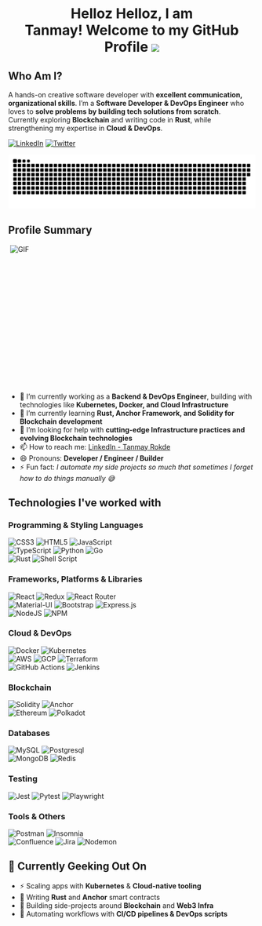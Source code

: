 

<!-- ![](https://raw.githubusercontent.com/tobimori/tobimori/main/wave.gif) -->
<h1 align="center">
  Helloz Helloz, I am Tanmay!&nbsp;Welcome to my GitHub Profile <img src="https://media3.giphy.com/media/v1.Y2lkPTc5MGI3NjExZG91NnV4MXZraHJrd3ZmOWlmNnMwOWZ2OWE1aTNrdzViOHpjMTE0MCZlcD12MV9pbnRlcm5hbF9naWZfYnlfaWQmY3Q9Zw/wQclSvQQKtObPx9UKY/giphy.gif" width="50">
</h1>


## Who Am I?

A hands-on creative software developer with **excellent communication, organizational skills**. I’m a **Software Developer & DevOps Engineer** who loves to **solve problems by building tech solutions from scratch**.  
Currently exploring **Blockchain** and writing code in **Rust**, while strengthening my expertise in **Cloud & DevOps**.  


[![LinkedIn](https://img.shields.io/badge/LinkedIn-%232671E5.svg?style=for-the-badge&logo=linkedin&logoColor=white)](https://www.linkedin.com/in/tanmay-rokde-204672229/)
[![Twitter](https://img.shields.io/badge/Twitter-0A9EDC?style=for-the-badge&logo=twitter&logoColor=white)](https://x.com/tanmaydotjson)


<a href=#><img src="githubgraph.svg"></a>

## Profile Summary

<img align="right" src="https://camo.githubusercontent.com/2366b34bb903c09617990fb5fff4622f3e941349e846ddb7e73df872a9d21233/68747470733a2f2f63646e2e6472696262626c652e636f6d2f75736572732f3733303730332f73637265656e73686f74732f363538313234332f6176656e746f2e676966" alt="GIF" width="500" height="300">

- 🔭 I’m currently working as a **Backend & DevOps Engineer**, building with technologies like **Kubernetes, Docker, and Cloud Infrastructure**  
- 🌱 I’m currently learning **Rust, Anchor Framework, and Solidity for Blockchain development**  
- 🤔 I’m looking for help with **cutting-edge Infrastructure practices and evolving Blockchain technologies**  
- 📫 How to reach me: [LinkedIn - Tanmay Rokde](https://www.linkedin.com/in/tanmay-rokde-204672229/)  
- 😄 Pronouns: **Developer / Engineer / Builder**  
- ⚡ Fun fact: *I automate my side projects so much that sometimes I forget how to do things manually 😅*  

<h2> </h2>

## Technologies I've worked with  

### Programming & Styling Languages  
![CSS3](https://img.shields.io/badge/css3-%231572B6.svg?style=for-the-badge&logo=css3&logoColor=white) ![HTML5](https://img.shields.io/badge/html5-%23E34F26.svg?style=for-the-badge&logo=html5&logoColor=white) ![JavaScript](https://img.shields.io/badge/javascript-%23323330.svg?style=for-the-badge&logo=javascript&logoColor=%23F7DF1E)  
![TypeScript](https://img.shields.io/badge/typescript-%23007ACC.svg?style=for-the-badge&logo=typescript&logoColor=white) ![Python](https://img.shields.io/badge/python-3670A0?style=for-the-badge&logo=python&logoColor=ffdd54) ![Go](https://img.shields.io/badge/go-%2300ADD8.svg?style=for-the-badge&logo=go&logoColor=white)  
![Rust](https://img.shields.io/badge/Rust-%23000000.svg?style=for-the-badge&logo=rust&logoColor=white) ![Shell Script](https://img.shields.io/badge/shell_script-%23121011.svg?style=for-the-badge&logo=gnu-bash&logoColor=white)  

### Frameworks, Platforms & Libraries  
![React](https://img.shields.io/badge/react-%2320232a.svg?style=for-the-badge&logo=react&logoColor=%2361DAFB) ![Redux](https://img.shields.io/badge/redux-%23593d88.svg?style=for-the-badge&logo=redux&logoColor=white) ![React Router](https://img.shields.io/badge/React_Router-CA4245?style=for-the-badge&logo=react-router&logoColor=white)  
![Material-UI](https://img.shields.io/badge/materialui-%230081CB.svg?style=for-the-badge&logo=mui&logoColor=white) ![Bootstrap](https://img.shields.io/badge/bootstrap-%23563D7C.svg?style=for-the-badge&logo=bootstrap&logoColor=white) ![Express.js](https://img.shields.io/badge/express.js-%23404d59.svg?style=for-the-badge&logo=express&logoColor=%2361DAFB)  
![NodeJS](https://img.shields.io/badge/node.js-6DA55F?style=for-the-badge&logo=node.js&logoColor=white) ![NPM](https://img.shields.io/badge/NPM-%23000000.svg?style=for-the-badge&logo=npm&logoColor=white)  

### Cloud & DevOps  
![Docker](https://img.shields.io/badge/docker-%230db7ed.svg?style=for-the-badge&logo=docker&logoColor=white) ![Kubernetes](https://img.shields.io/badge/kubernetes-326ce5.svg?style=for-the-badge&logo=kubernetes&logoColor=white)  
![AWS](https://img.shields.io/badge/AWS-%23FF9900.svg?style=for-the-badge&logo=amazon-aws&logoColor=white) ![GCP](https://img.shields.io/badge/Google%20Cloud-4285F4?style=for-the-badge&logo=googlecloud&logoColor=white) ![Terraform](https://img.shields.io/badge/Terraform-844FBA?style=for-the-badge&logo=terraform&logoColor=white)  
![GitHub Actions](https://img.shields.io/badge/github%20actions-%232088FF.svg?style=for-the-badge&logo=githubactions&logoColor=white) ![Jenkins](https://img.shields.io/badge/Jenkins-D24939?style=for-the-badge&logo=jenkins&logoColor=white)  

### Blockchain  
![Solidity](https://img.shields.io/badge/Solidity-%23363636.svg?style=for-the-badge&logo=solidity&logoColor=white) ![Anchor](https://img.shields.io/badge/Anchor-%231A1A1A.svg?style=for-the-badge&logo=rust&logoColor=orange)  
![Ethereum](https://img.shields.io/badge/Ethereum-3C3C3D?style=for-the-badge&logo=ethereum&logoColor=white) ![Polkadot](https://img.shields.io/badge/Polkadot-E6007A?style=for-the-badge&logo=polkadot&logoColor=white)  

### Databases  
![MySQL](https://img.shields.io/badge/mysql-%2300f.svg?style=for-the-badge&logo=mysql&logoColor=white) ![Postgresql](https://img.shields.io/badge/PostgreSQL-316192?style=for-the-badge&logo=postgresql&logoColor=white)  
![MongoDB](https://img.shields.io/badge/MongoDB-%2347A248.svg?style=for-the-badge&logo=mongodb&logoColor=white) ![Redis](https://img.shields.io/badge/Redis-DC382D?style=for-the-badge&logo=redis&logoColor=white)  

### Testing  
![Jest](https://img.shields.io/badge/Jest-DD1B16?style=for-the-badge&logo=jest&logoColor=white) ![Pytest](https://img.shields.io/badge/Pytest-0A9EDC?style=for-the-badge&logo=pytest&logoColor=white) ![Playwright](https://img.shields.io/badge/Playwright-45ba4b?style=for-the-badge&logo=playwright&logoColor=white)  

### Tools & Others  
![Postman](https://img.shields.io/badge/Postman-FF6C37?style=for-the-badge&logo=postman&logoColor=white) ![Insomnia](https://img.shields.io/badge/Insomnia-4000BF?style=for-the-badge&logo=insomnia&logoColor=white)  
![Confluence](https://img.shields.io/badge/confluence-%23172BF4.svg?style=for-the-badge&logo=confluence&logoColor=white) ![Jira](https://img.shields.io/badge/jira-%230A0FFF.svg?style=for-the-badge&logo=jira&logoColor=white) ![Nodemon](https://img.shields.io/badge/Nodemon-76D04B?style=for-the-badge&logo=nodemon&logoColor=white)  

## 🚀 Currently Geeking Out On  

- ⚡ Scaling apps with **Kubernetes** & **Cloud-native tooling**  
- 🦀 Writing **Rust** and **Anchor** smart contracts  
- 🔗 Building side-projects around **Blockchain** and **Web3 Infra**  
- 🤖 Automating workflows with **CI/CD pipelines & DevOps scripts**  
